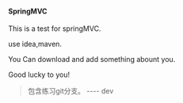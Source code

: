 #### SpringMVC
  This is a test for springMVC.
  
  use idea,maven.
  
  You Can download and add something abount you.
  
  Good lucky to you!
 
> 包含练习git分支。 ---- dev
